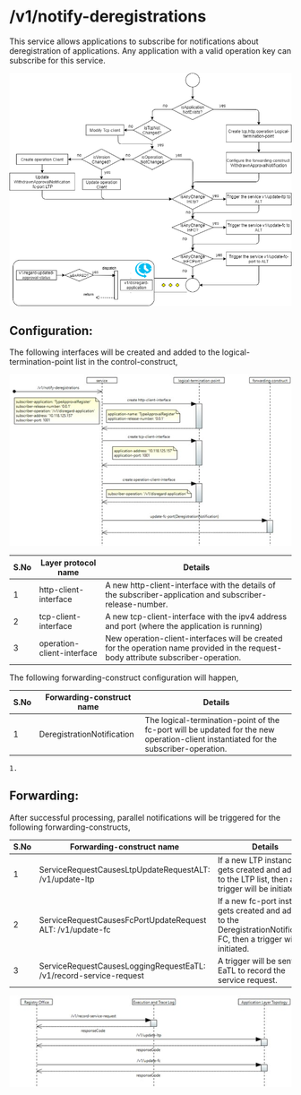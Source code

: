 # /v1/notify-deregistrations



This service allows applications to subscribe for notifications about deregistration of applications. Any application with a valid operation key can subscribe for this service.

![](./images/NotifyDeregistration/Picture1.jpg)

## Configuration:

The following interfaces will be created and added to the logical-termination-point list in the control-construct,

![](./images/NotifyDeregistration/Picture2.jpg)

| **S.No** | **Layer protocol name** | **Details** |
| --- | --- | --- |
| 1 | http-client-interface | A new http-client-interface with the details of the subscriber-application and subscriber-release-number. |
| 2 | tcp-client-interface | A new tcp-client-interface with the ipv4 address and port (where the application is running) |
| 3 | operation-client-interface | New operation-client-interfaces will be created for the operation name provided in the request-body attribute subscriber-operation. |

The following forwarding-construct configuration will happen,

| **S.No** | **Forwarding-construct name** | **Details** |
| --- | --- | --- |
| 1 | DeregistrationNotification | The logical-termination-point of the fc-port will be updated for the new operation-client instantiated for the subscriber-operation. |

    1.
## Forwarding:

After successful processing, parallel notifications will be triggered for the following forwarding-constructs,

| **S.No** | **Forwarding-construct name** | **Details** |
| --- | --- | --- |
| 1 | ServiceRequestCausesLtpUpdateRequestALT: /v1/update-ltp | If a new LTP instance gets created and added to the LTP list, then a trigger will be initiated. |
| 2 | ServiceRequestCausesFcPortUpdateRequest ALT: /v1/update-fc | If a new fc-port instance gets created and added to the DeregistrationNotification FC, then a trigger will be initiated. |
| 3 | ServiceRequestCausesLoggingRequestEaTL: /v1/record-service-request | A trigger will be sent to EaTL to record the service request. |

![](./images/NotifyDeregistration/Picture3.jpg)